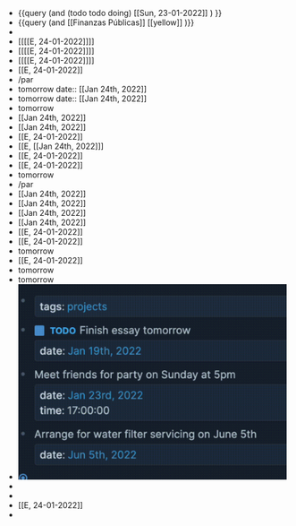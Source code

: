 - {{query (and (todo todo doing) [[Sun, 23-01-2022]] ) }}
- {{query (and [[Finanzas Públicas]] [[yellow]] )}}
-
- [[[[E, 24-01-2022]]]]
- [[[[E, 24-01-2022]]]]
- [[[[E, 24-01-2022]]]]
- [[E, 24-01-2022]]
- /par
- tomorrow
  date:: [[Jan 24th, 2022]]
- tomorrow
  date:: [[Jan 24th, 2022]]
- tomorrow
- [[Jan 24th, 2022]]
- [[Jan 24th, 2022]]
- [[E, 24-01-2022]]
- [[E, [[Jan 24th, 2022]]]
- [[E, 24-01-2022]]
- [[E, 24-01-2022]]
- tomorrow
- /par
- [[Jan 24th, 2022]]
- [[Jan 24th, 2022]]
- [[Jan 24th, 2022]]
- [[Jan 24th, 2022]]
- [[E, 24-01-2022]]
- [[E, 24-01-2022]]
- tomorrow
- [[E, 24-01-2022]]
- tomorrow
- tomorrow
- ![image.png](../assets/image_1642943904681_0.png)
-
-
- [[E, 24-01-2022]]
-